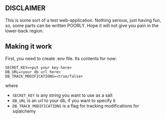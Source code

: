## DISCLAIMER

This is some sort of a test web-application. Nothing serious, just having fun, so, some parts can be written POORLY.
Hope it will not give you pain in the lower-back region.

## Making it work

First, you need to create .env file. Its contents for now:

```
SECRET_KEY=<put your key here>
DB_URL=<your db url here>
DB_TRACK_MODIFICATIONS=<true/false>
```

where
* `SECRET_KEY` is any string you want to use as a salt
* `DB_URL` is an url to your db, if you want to specify it
* `DB_TRACK_MODIFICATIONS` is a flag for tracking modifications for sqlalchemy